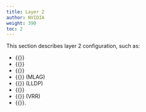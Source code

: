 ```yaml
---
title: Layer 2
author: NVIDIA
weight: 390
toc: 2
---
```


This section describes layer 2 configuration, such as:
- {{<link url="Ethernet-Bridging-VLANs" text="Ethernet bridging">}}
- {{<link url="Bonding-Link-Aggregation" text="bonding">}}
- {{<link url="Spanning-Tree-and-Rapid-Spanning-Tree-STP" text="spanning tree protocol">}}
- {{<link url="Multi-Chassis-Link-Aggregation-MLAG" text="multi-chassis link aggregation">}} (MLAG)
- {{<link url="Link-Layer-Discovery-Protocol" text="link layer discovery protocol">}} (LLDP)
- {{<link url="LACP-Bypass" text="LACP bypass">}}
- {{<link url="Virtual-Router-Redundancy-VRR-and-VRRP" text="virtual router redundancy">}} (VRR)
- {{<link url="IGMP-and-MLD-Snooping" text="IGMP and MLD snooping">}}.

